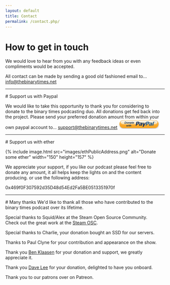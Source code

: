 ```yaml
---
layout: default
title: Contact
permalink: /contact.php/
---
```

# How to get in touch

We would love to hear from you with any feedback ideas or even compliments would be accepted.

All contact can be made by sending a good old fashioned email to...
<a href="mailto:info@thebinarytimes.net">info@thebinarytimes.net</a>

<hr> 
# Support us with Paypal

We would like to take this opportunity to thank you for considering to donate to the binary times podcasting duo.  All donations get fed back into the project.
Please send your preferred donation amount from within your own paypal account to... <span style="color: #ff8800">support@thebinarytimes.net</span>
<a href="https://www.paypal.com/"><img src="images/PaypalDonate.png" alt="Donate with Paypal" width="130" height="30"></a>

<hr> 
# Support us with ether

{% include image.html src="images/ethPublicAddress.png" alt="Donate some ether" width="150" height="157" %}

We appreciate your support, if you like our podcast please feel free to donate any amount, it all helps keep the lights on and the content producing.
or use the following address:

0x469f0F307592d35D48d54Ed2Fa5BE0513351970f

<hr> 
# Many thanks
We'd like to thank all those who have contributed to the binary times podcast over its lifetime.

Special thanks to Squid/Alex at the Steam Open Source Community.<br>Check out the great work at the [Steam OSC](https://store.steampowered.com/curator/9035867-Open-Source-Community/).

Special thanks to Charlie, your donation bought an SSD for our servers.

Thanks to Paul Clyne for your contribution and appearance on the show.

Thank you <a href="https://twitter.com/@benklaasen">Ben Klaasen</a> for your donation and support, we greatly appreciate it.

Thank you <a href="https://thelovebug.org/">Dave Lee</a> for your donation, delighted to have you onboard.

Thank you to our patrons over on Patreon.
